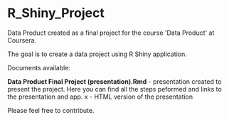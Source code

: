 # R_Shiny_Project

Data Product created as a final project for the course 'Data Product' at Coursera.

The goal is to create a data project using R Shiny application.

Documents available:

**Data Product Final Project (presentation).Rmd** - presentation created to present the project. Here you can find all the steps peformed and links to the presentation and app.
x - HTML version of the presentation

Please feel free to contribute.
